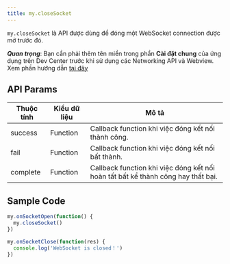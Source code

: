 ```yaml
---
title: my.closeSocket
---
```


`my.closeSocket`  là API được dùng để đóng một WebSocket connection được mở trước đó.

***Quan trọng***: Bạn cần phải thêm tên miền trong phần **Cài đặt chung** của ứng dụng trên Dev Center trước khi sử dụng các Networking API và Webview. Xem phần hướng dẫn [tại đây](/docs/backend-api/overview#tên-miền)

## API Params

| Thuộc tính | Kiểu dữ liệu | Mô tả                                                                            |
| ---------- | ------------ | -------------------------------------------------------------------------------- |
| success    | Function     | Callback function khi việc đóng kết nối thành công.                              |
| fail       | Function     | Callback function khi việc đóng kết nối bất thành.                               |
| complete   | Function     | Callback function khi việc đóng kết nối hoàn tất bất kể thành công hay thất bại. |

## Sample Code

```js
my.onSocketOpen(function() {
  my.closeSocket()
})

my.onSocketClose(function(res) {
  console.log('WebSocket is closed！')
})
```


